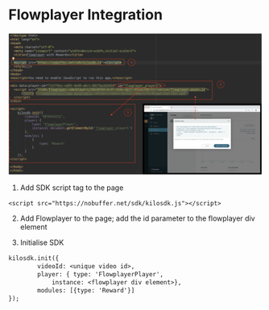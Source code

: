 # Flowplayer Integration
![image](https://raw.githubusercontent.com/verasitytech/docs/master/integrations/img/Flowplayer.png)
 
1. Add SDK script tag to the page
```
<script src="https://nobuffer.net/sdk/kilosdk.js"></script>
```

2. Add Flowplayer to the page; add the id parameter to the flowplayer div element

3. Initialise SDK
```
kilosdk.init({
		videoId: <unique video id>,
		player: { type: 'FlowplayerPlayer',
			instance: <flowplayer div element>},
		modules: [{type: 'Reward'}]
});
```
